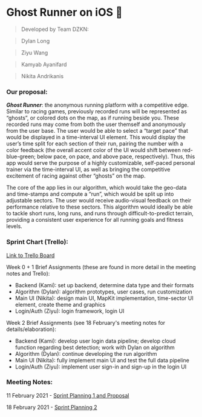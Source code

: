 # Ghost Runner on iOS :ghost:

> Developed by Team DZKN:

> Dylan Long

> Ziyu Wang

> Kamyab Ayanifard

> Nikita Andrikanis

### Our proposal:

***Ghost Runner***: the anonymous running platform with a competitive edge. Similar to racing games, previously recorded runs will be represented as “ghosts”, or colored dots on the map, as if running beside you. These recorded runs may come from both the user themself and anonymously from the user base. The user would be able to select a “target pace” that would be displayed in a time-interval UI element. This would display the user’s time split for each section of their run, pairing the number with a color feedback (the overall accent color of the UI would shift between red-blue-green; below pace, on pace, and above pace, respectively). Thus, this app would serve the purpose of a highly customizable, self-paced personal trainer via the time-interval UI, as well as bringing the competitive excitement of racing against other “ghosts” on the map.

The core of the app lies in our algorithm, which would take the geo-data and time-stamps and compute a “run”, which would be split up into adjustable sectors. The user would receive audio-visual feedback on their performance relative to these sectors. This algorithm would ideally be able to tackle short runs, long runs, and runs through difficult-to-predict terrain, providing a consistent user experience for all running goals and fitness levels.

### Sprint Chart (Trello):
[Link to Trello Board](https://trello.com/b/EvIk6hce/dzkn-ghost-runner)

Week 0 + 1 Brief Assignments (these are found in more detail in the meeting notes and Trello):
- Backend (Kami): set up backend, determine data type and their formats
- Algorithm (Dylan): algorithm prototypes, user cases, run customization
- Main UI (Nikita): design main UI, MapKit implementation, time-sector UI element, create theme and graphics
- Login/Auth (Ziyu): login framework, login UI

Week 2 Brief Assignments (see 18 February's meeting notes for details/elaboration):
- Backend (Kami): develop user login data pipeline; develop cloud function regarding best detection; work with Dylan on algorithm
- Algorithm (Dylan): continue developing the run algorithm
- Main UI (Nikita): fully implement main UI and test the full data pipeline
- Login/Auth (Ziyu): implement user sign-in and sign-up in the login UI

### Meeting Notes:

11 February 2021 - [Sprint Planning 1 and Proposal](https://docs.google.com/document/d/1Y4POqneNCZ1JXG9e6VGOsLXFdwB2L2I7I2TDs0K9TpU/edit?usp=sharing)

18 February 2021 - [Sprint Planning 2](https://docs.google.com/document/d/1WIuyM43pmhlOwvQq3lfGjFDhGgT85jWmO40kayEHhEU/edit?usp=sharing)
